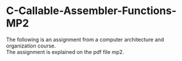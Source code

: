 # C-Callable-Assembler-Functions-MP2

The following is an assignment from a computer architecture and organization course.  
The assignment is explained on the pdf file mp2.
